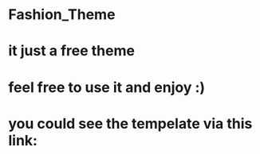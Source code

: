 # Fashion_Theme
# it just a free theme
# feel free to use it and enjoy :)
# you could see the tempelate via this link:
